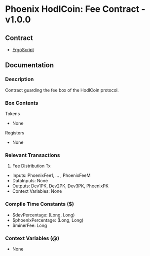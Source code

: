 # Phoenix HodlCoin: Fee Contract - v1.0.0

## Contract
- [ErgoScript](ergoscript/phoenix_v1_hodlcoin_fee.es)

## Documentation

### Description
Contract guarding the fee box of the HodlCoin protocol.

### Box Contents
Tokens
- None

Registers
- None

### Relevant Transactions
1. Fee Distribution Tx
- Inputs: PhoenixFee1, ... , PhoenixFeeM
- DataInputs: None
- Outputs: Dev1PK, Dev2PK, Dev3PK, PhoenixPK
- Context Variables: None

### Compile Time Constants ($)
- $devPercentage: (Long, Long)
- $phoenixPercentage: (Long, Long)
- $minerFee: Long

### Context Variables (@)
- None
